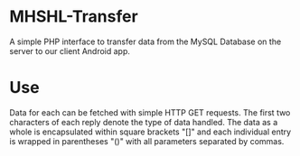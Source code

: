 # MHSHL-Transfer
A simple PHP interface to transfer data from the MySQL Database on the server to our client Android app.

# Use
Data for each can be fetched with simple HTTP GET requests. The first two characters of each reply denote the type of data handled. The data as a whole is encapsulated within square brackets "[]" and each individual entry is wrapped in parentheses "()" with all parameters separated by commas. 
